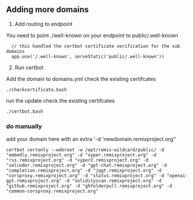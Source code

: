## Adding more domains 

1. Add routing to endpoint

You need to point ./well-known on your endpoint to public/.well-known

```
  // this handled the certbot certificate verification for the sub domains
  app.use('/.well-known', serveStatic('public/.well-known'))
```

2. Run certbot

Add the domain to domains.yml
check the existing certifcates
```
./checkcertificate.bash
```

run the update
check the existing certifcates
```
./certbot.bash
```

### do manually

add your domain here with an extra '-d 'newdomain.remixproject.org''

```
certbot certonly --webroot -w /opt/remix-wildcard/public/ -d "embedly.remixproject.org" -d "vyper.remixproject.org" -d "rss.remixproject.org" -d "vyper2.remixproject.org" -d "solcoder.remixproject.org" -d "gpt-chat.remixproject.org" -d "completion.remixproject.org" -d "jqgt.remixproject.org" -d "corsproxy.remixproject.org" -d "status.remixproject.org" -d "openai-gpt.remixproject.org" -d "solidityscan.remixproject.org" -d "github.remixproject.org" -d "ghfolderpull.remixproject.org" -d "common-corsproxy.remixproject.org"
```



